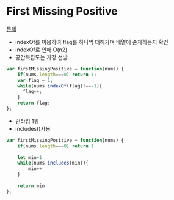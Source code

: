 # First Missing Positive
[문제](https://leetcode.com/problems/first-missing-positive/)

* indexOf를 이용하여 flag를 하나씩 더해가며 배열에 존재하는지 확인
* indexOf로 인해 O(n2)
* 공간복잡도는 가장 선방..
  
```javascript
var firstMissingPositive = function(nums) {
    if(nums.length===0) return 1;
    var flag = 1;
    while(nums.indexOf(flag)!==-1){
      flag++;
    }
    return flag;
};
```

* 런타임 1위
* includes()사용
  
```javascript
var firstMissingPositive = function(nums) {
    if(nums.length===0) return 1
    
    let min=1
    while(nums.includes(min)){
        min++
    }
    
    return min
};
```